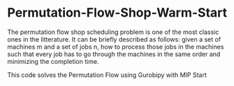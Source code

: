 # Permutation-Flow-Shop-Warm-Start

The permutation flow shop scheduling problem is one of the most classic ones in the litterature. It can be briefly described as follows: given a set of machines m and a set of jobs n, how to process those jobs in the machines such that every job has to go through the machines in the same order and minimizing the completion time.

This code solves the Permutation Flow using Gurobipy with MIP Start
